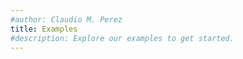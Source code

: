 ```yaml
---
#author: Claudio M. Perez
title: Examples
#description: Explore our examples to get started.
---
```

